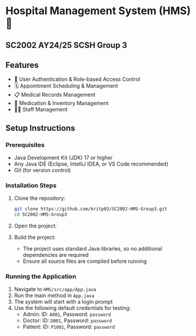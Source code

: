 # Hospital Management System (HMS) 🏥

## SC2002 AY24/25 SCSH Group 3

## Features

- 👤 User Authentication & Role-based Access Control
- 🗓️ Appointment Scheduling & Management
- 📋 Medical Records Management
- 💊 Medication & Inventory Management
- 👨‍⚕️ Staff Management

## Setup Instructions

### Prerequisites

- Java Development Kit (JDK) 17 or higher
- Any Java IDE (Eclipse, IntelliJ IDEA, or VS Code recommended)
- Git (for version control)

### Installation Steps

1. Clone the repository:
   ```bash
   git clone https://github.com/kritp03/SC2002-HMS-Group3.git
   cd SC2002-HMS-Group3
   ```

2. Open the project:

3. Build the project:
   - The project uses standard Java libraries, so no additional dependencies are required
   - Ensure all source files are compiled before running

### Running the Application

1. Navigate to `HMS/src/app/App.java`
2. Run the main method in `App.java`
3. The system will start with a login prompt
4. Use the following default credentials for testing:
   - Admin: ID: `A001`, Password: `password`
   - Doctor: ID: `D001`, Password: `password`
   - Patient: ID: `P1001`, Password: `password`